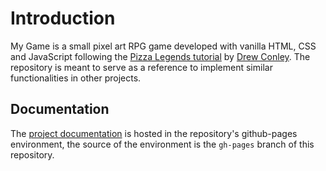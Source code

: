 # Introduction

My Game is a small pixel art RPG game developed with vanilla HTML, CSS and JavaScript following the [Pizza Legends tutorial](https://www.youtube.com/playlist?list=PLcjhmZ8oLT0r9dSiIK6RB_PuBWlG1KSq_) by [Drew Conley](https://www.youtube.com/@DrewConley). The repository is meant to serve as a reference to implement similar functionalities in other projects.

## Documentation

The [project documentation](https://aitorfi.github.io/my-game/) is hosted in the repository's github-pages environment, the source of the environment is the `gh-pages` branch of this repository.
